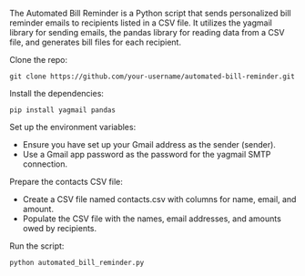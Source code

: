 The Automated Bill Reminder is a Python script that sends personalized bill reminder emails to recipients listed in a CSV file. It utilizes the yagmail library for sending emails, the pandas library for reading data from a CSV file, and generates bill files for each recipient.

Clone the repo:

``git clone https://github.com/your-username/automated-bill-reminder.git``

Install the dependencies:

``pip install yagmail pandas``

Set up the environment variables:

- Ensure you have set up your Gmail address as the sender (sender).
- Use a Gmail app password as the password for the yagmail SMTP connection.

Prepare the contacts CSV file:

- Create a CSV file named contacts.csv with columns for name, email, and amount.
- Populate the CSV file with the names, email addresses, and amounts owed by recipients.

Run the script:

```python automated_bill_reminder.py```
